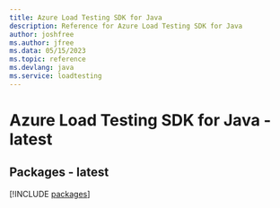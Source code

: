 ```yaml
---
title: Azure Load Testing SDK for Java
description: Reference for Azure Load Testing SDK for Java
author: joshfree
ms.author: jfree
ms.data: 05/15/2023
ms.topic: reference
ms.devlang: java
ms.service: loadtesting
---
```

# Azure Load Testing SDK for Java - latest
## Packages - latest
[!INCLUDE [packages](load-testing-index.md)]